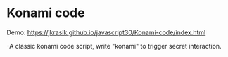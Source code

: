 # Konami code

Demo: https://jkrasik.github.io/javascript30/Konami-code/index.html

-A classic konami code script, write "konami" to trigger secret interaction.
